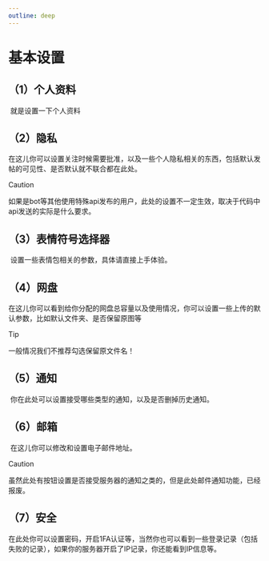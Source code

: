 ```yaml
---
outline: deep
---
```


# 基本设置

## （1）个人资料

​	就是设置一下个人资料

## （2）隐私

​	在这儿你可以设置关注时候需要批准，以及一些个人隐私相关的东西，包括默认发帖的可见性、是否默认就不联合都在此处。

> [!CAUTION]
>
> 如果是bot等其他使用特殊api发布的用户，此处的设置不一定生效，取决于代码中api发送的实际是什么要求。

## （3）表情符号选择器

​	设置一些表情包相关的参数，具体请直接上手体验。

## （4）网盘

​	在这儿你可以看到给你分配的网盘总容量以及使用情况，你可以设置一些上传的默认参数，比如默认文件夹、是否保留原图等

> [!TIP]
>
> 一般情况我们不推荐勾选保留原文件名！

## （5）通知

​	你在此处可以设置接受哪些类型的通知，以及是否删掉历史通知。

## （6）邮箱

​	在这儿你可以修改和设置电子邮件地址。

> [!CAUTION]
>
> 虽然此处有按钮设置是否接受服务器的通知之类的，但是此处邮件通知功能，已经报废。

## （7）安全

​	在此处你可以设置密码，开启1FA认证等，当然你也可以看到一些登录记录（包括失败的记录），如果你的服务器开启了IP记录，你还能看到IP信息等。